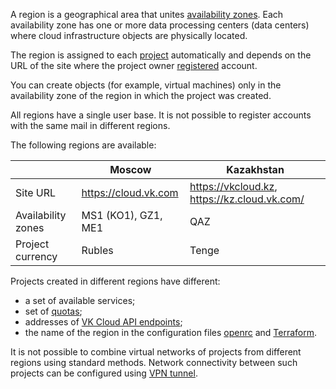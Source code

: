 A region is a geographical area that unites [availability zones](/en/intro/start/concepts/architecture#az). Each availability zone has one or more data processing centers (data centers) where cloud infrastructure objects are physically located.

The region is assigned to each [project](../projects) automatically and depends on the URL of the site where the project owner [registered](/en/intro/start/account-registration) account.

You can create objects (for example, virtual machines) only in the availability zone of the region in which the project was created.

<warn>

All regions have a single user base. It is not possible to register accounts with the same mail in different regions.

</warn>

The following regions are available:

|            | Moscow             | Kazakhstan              |
|-------------------------------|--------------------|------------------------|
| Site URL | https://cloud.vk.com | https://vkcloud.kz, https://kz.cloud.vk.com/ |
| Availability zones             | MS1 (KO1), GZ1, ME1 | QAZ |
| Project currency               | Rubles               | Tenge |

Projects created in different regions have different:

- a set of available services;
- set of [quotas](../quotasandlimits);
- addresses of [VK Cloud API endpoints](/en/tools-for-using-services/api/rest-api);
- the name of the region in the configuration files [openrc](/en/tools-for-using-services/cli/openstack-cli#3_complete_authentication) and [Terraform](/en/tools-for-using-services/terraform/quick-start).

<warn>

It is not possible to combine virtual networks of projects from different regions using standard methods. Network connectivity between such projects can be configured using [VPN tunnel](/en/networks/vnet/how-to-guides/vpn-tunnel).

</warn>
